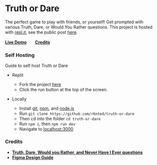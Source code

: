 # Truth or Dare

The perfect game to play with friends, or yourself! Get prompted with various Truth, Dare, or Would You Rather questions. This project is hosted with [repl.it](https://replit.com), see the public post [here](https://replit.com/@choerry/Truth-Or-Dare). 

**[Live Demo](https://Truth-Or-Dare.choerry.repl.co)**　 **[Credits](#credits)**　 


### Self Hosting

Guide to self host Truth or Dare

- Replit
	- Fork the project [here](https://replit.com/@choerry/Truth-Or-Dare)
  - Click the run button at the top of the screen.

- Locally
	- Install [git](https://git.com), [npm](https://npmjs.com), and [node.js](https://nodejs.org)
  - Run `git clone https://github.com/r6nted/truth-or-dare`
  - Then cd into the folder `cd truth-or-dare`
  - Run `npm i`, then `npm run dev`
  - Navigate to [localhost:3000](https://replit.com)


### Credits
- **[Truth, Dare, Would you Rather, and Never Have I Ever questions](https://docs.truthordarebot.xyz/api-docs)**
- **[Figma Design Guide](https://www.figma.com/file/CS01VVLR7ArQl0afYFkNj3/Web-App?node-id=201%3A1979)**